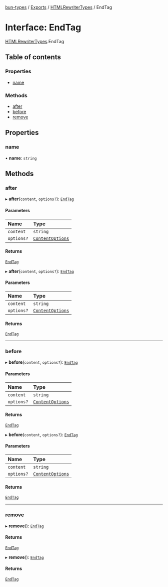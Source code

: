 [bun-types](https://github.com/oven-sh/bun-types/blob/master/api-docs/README.md) / [Exports](https://github.com/oven-sh/bun-types/blob/master/api-docs/modules.md) / [HTMLRewriterTypes](https://github.com/oven-sh/bun-types/blob/master/api-docs/modules/HTMLRewriterTypes.md) / EndTag

# Interface: EndTag

[HTMLRewriterTypes](https://github.com/oven-sh/bun-types/blob/master/api-docs/modules/HTMLRewriterTypes.md).EndTag

## Table of contents

### Properties

- [name](https://github.com/oven-sh/bun-types/blob/master/api-docs/interfaces/HTMLRewriterTypes.EndTag.md#name)

### Methods

- [after](https://github.com/oven-sh/bun-types/blob/master/api-docs/interfaces/HTMLRewriterTypes.EndTag.md#after)
- [before](https://github.com/oven-sh/bun-types/blob/master/api-docs/interfaces/HTMLRewriterTypes.EndTag.md#before)
- [remove](https://github.com/oven-sh/bun-types/blob/master/api-docs/interfaces/HTMLRewriterTypes.EndTag.md#remove)

## Properties

### name

• **name**: `string`

## Methods

### after

▸ **after**(`content`, `options?`): [`EndTag`](https://github.com/oven-sh/bun-types/blob/master/api-docs/interfaces/HTMLRewriterTypes.EndTag.md)

#### Parameters

| Name | Type |
| :------ | :------ |
| `content` | `string` |
| `options?` | [`ContentOptions`](https://github.com/oven-sh/bun-types/blob/master/api-docs/interfaces/HTMLRewriterTypes.ContentOptions.md) |

#### Returns

[`EndTag`](https://github.com/oven-sh/bun-types/blob/master/api-docs/interfaces/HTMLRewriterTypes.EndTag.md)

▸ **after**(`content`, `options?`): [`EndTag`](https://github.com/oven-sh/bun-types/blob/master/api-docs/interfaces/HTMLRewriterTypes.EndTag.md)

#### Parameters

| Name | Type |
| :------ | :------ |
| `content` | `string` |
| `options?` | [`ContentOptions`](https://github.com/oven-sh/bun-types/blob/master/api-docs/interfaces/HTMLRewriterTypes.ContentOptions.md) |

#### Returns

[`EndTag`](https://github.com/oven-sh/bun-types/blob/master/api-docs/interfaces/HTMLRewriterTypes.EndTag.md)

___

### before

▸ **before**(`content`, `options?`): [`EndTag`](https://github.com/oven-sh/bun-types/blob/master/api-docs/interfaces/HTMLRewriterTypes.EndTag.md)

#### Parameters

| Name | Type |
| :------ | :------ |
| `content` | `string` |
| `options?` | [`ContentOptions`](https://github.com/oven-sh/bun-types/blob/master/api-docs/interfaces/HTMLRewriterTypes.ContentOptions.md) |

#### Returns

[`EndTag`](https://github.com/oven-sh/bun-types/blob/master/api-docs/interfaces/HTMLRewriterTypes.EndTag.md)

▸ **before**(`content`, `options?`): [`EndTag`](https://github.com/oven-sh/bun-types/blob/master/api-docs/interfaces/HTMLRewriterTypes.EndTag.md)

#### Parameters

| Name | Type |
| :------ | :------ |
| `content` | `string` |
| `options?` | [`ContentOptions`](https://github.com/oven-sh/bun-types/blob/master/api-docs/interfaces/HTMLRewriterTypes.ContentOptions.md) |

#### Returns

[`EndTag`](https://github.com/oven-sh/bun-types/blob/master/api-docs/interfaces/HTMLRewriterTypes.EndTag.md)

___

### remove

▸ **remove**(): [`EndTag`](https://github.com/oven-sh/bun-types/blob/master/api-docs/interfaces/HTMLRewriterTypes.EndTag.md)

#### Returns

[`EndTag`](https://github.com/oven-sh/bun-types/blob/master/api-docs/interfaces/HTMLRewriterTypes.EndTag.md)

▸ **remove**(): [`EndTag`](https://github.com/oven-sh/bun-types/blob/master/api-docs/interfaces/HTMLRewriterTypes.EndTag.md)

#### Returns

[`EndTag`](https://github.com/oven-sh/bun-types/blob/master/api-docs/interfaces/HTMLRewriterTypes.EndTag.md)
